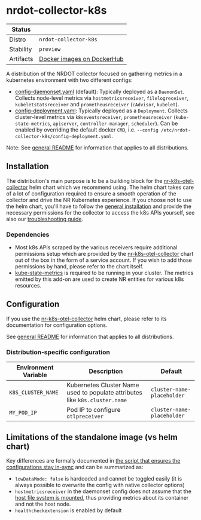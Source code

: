 # nrdot-collector-k8s

| Status    |                                                                                     |
|-----------|-------------------------------------------------------------------------------------|
| Distro    | `nrdot-collector-k8s`                                                               |
| Stability | `preview`                                                                           |
| Artifacts | [Docker images on DockerHub](https://hub.docker.com/r/newrelic/nrdot-collector-k8s) |

A distribution of the NRDOT collector focused on gathering metrics in a kubernetes environment with two different configs:
- [config-daemonset.yaml](./config-daemonset.yaml) (default): Typically deployed as a `DaemonSet`. Collects node-level metrics via `hostmetricsreceiver`, `filelogreceiver`, `kubeletstatsreceiver` and `prometheusreceiver` (`cAdvisor`, `kubelet`).
- [config-deployment.yaml](./config-deployment.yaml): Typically deployed as a `Deployment`. Collects cluster-level metrics via `k8seventsreceiver`,  `prometheusreceiver` (`kube-state-metrics`, `apiserver`, `controller-manager`, `scheduler`). Can be enabled by overriding the default docker `CMD`, i.e. `--config /etc/nrdot-collector-k8s/config-deployment.yaml`.

Note: See [general README](../README.md) for information that applies to all distributions.

## Installation
The distribution's main purpose is to be a building block for the [nr-k8s-otel-collector](https://github.com/newrelic/helm-charts/tree/master/charts/nr-k8s-otel-collector) helm chart which we recommend using. The helm chart takes care of a lot of configuration required to ensure a smooth operation of the collector and drive the NR Kubernetes experience.
If you choose not to use the helm chart, you'll have to follow the [general installation](../README.md#installation) and provide the necessary permissions for the collector to access the k8s APIs yourself, see also our [troubleshooting guide](./TROUBLESHOOTING.md).

### Dependencies
- Most k8s APIs scraped by the various receivers require additional permissions setup which are provided by the [nr-k8s-otel-collector](https://github.com/newrelic/helm-charts/tree/master/charts/nr-k8s-otel-collector) chart out of the box in the form of a service account. If you wish to add those permissions by hand, please refer to the chart itself.
- [kube-state-metrics](https://github.com/kubernetes/kube-state-metrics) is required to be running in your cluster. The metrics emitted by this add-on are used to create NR entities for various k8s resources.

## Configuration

If you use the [nr-k8s-otel-collector](https://github.com/newrelic/helm-charts/tree/master/charts/nr-k8s-otel-collector) helm chart, please refer to its documentation for configuration options.

See [general README](../README.md) for information that applies to all distributions.

### Distribution-specific configuration

| Environment Variable | Description | Default |
|---|---|---|
| `K8S_CLUSTER_NAME` | Kubernetes Cluster Name used to populate attributes like `k8s.cluster.name` | `cluster-name-placeholder` |
| `MY_POD_IP` | Pod IP to configure `otlpreceiver` | `cluster-name-placeholder` |

## Limitations of the standalone image (vs helm chart)
Key differences are formally documented in [the script that ensures the configurations stay in-sync](./sync-configs.sh) and can be summarized as:
- `lowDataMode: false` is hardcoded and cannot be toggled easily (it is always possible to overwrite the config with native collector options)
- `hostmetricsreceiver` in the daemonset config does not assume that the [host file system is mounted](https://github.com/open-telemetry/opentelemetry-collector-contrib/blob/main/receiver/hostmetricsreceiver/README.md#collecting-host-metrics-from-inside-a-container-linux-only), thus providing metrics about its container and not the host node.
- `healthcheckextension` is enabled by default